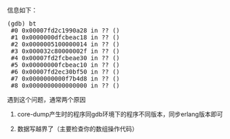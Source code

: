 <!--
author: qingliangcn
date: 2013-06-07
title: Erlang VM coredump gdb显示一堆问号问题
tags: 
category: Erlang
status: publish
summary: 信息如下：(gdb) bt #0 0x00007fd2c1990a28 in ?? () #1 0x0000000dfcbeac18 in ?? () #2 0x0000005100000014 in ?? () #3 0x000032c80000002f in ?? () #4
-->

信息如下：
<pre class="brush: text; gutter: true; first-line: 1">(gdb) bt
 #0 0x00007fd2c1990a28 in ?? ()
 #1 0x0000000dfcbeac18 in ?? ()
 #2 0x0000005100000014 in ?? ()
 #3 0x000032c80000002f in ?? ()
 #4 0x00007fd2fcbeae30 in ?? ()
 #5 0x00000000fcbeac10 in ?? ()
 #6 0x00007fd2ec30bf50 in ?? ()
 #7 0x0000000000f7b4d8 in ?? ()
 #8 0x0000000000000000 in ?? ()</pre>
遇到这个问题，通常两个原因

1. core-dump产生时的程序同gdb环境下的程序不同版本，同步erlang版本即可

2. 数据写越界了（主要检查你的数组操作代码）